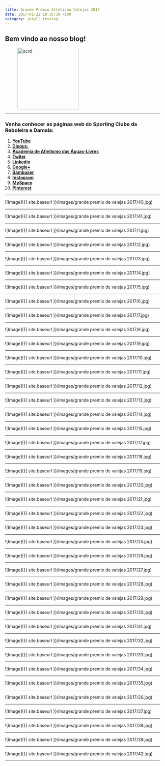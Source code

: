 ```yaml
---
title: Grande Premio Atletismo Valejas 2017
date: 2017-01-22 18:30:30 +100
category: jekyll testing
---
```




## Bem vindo ao nosso blog!

<figure>
	<img src="{{ '/images/scrd.png' | prepend: site.baseurl }}" alt="scrd" width="200px" height="200px">

</figure>

<hr/>

### Venha conhecer as páginas web do Sporting Clube da Reboleira e Damaia:

 1. <a href="https://www.youtube.com/channel/UCtQQHhFjdPeA0DDobSeydWg" target="_blank"> **YouTube**</a>
 2. <a href="https://disqus.com/home/forum/sportingcred/" target="_blank"> **Disqus:**</a>
 3. <a href="https://screboleiradamaia.wixsite.com/sportingcrd/academia" target="_blank"> **Academia de Atletismo das Águas-Livres**</a>
 4. <a href="https://twitter.com/sporting_crd" target="_blank"> **Twiter**</a>       
 5. <a href="https://www.linkedin.com/in/jos%C3%A9-marques-331993138/" target="_blank"> **Linkedin**</a>
 6. <a href="https://plus.google.com/u/0/113308389834614028018" target="_blank"> **Google+**</a>
 7. <a href="http://bambuser.com/channel/SportingCRD" target="_blank"> **Bambuser**</a>
 8. <a href="https://www.instagram.com/scrddevsport/" target="_blank"> **Instagram**</a>
 9. <a href="https://myspace.com/sportingcrd" target="_blank"> **MySpace**</a>
 10. <a href="https://www.pinterest.pt/scrddesporto/" target="_blank"> **Pinterest**</a>
 
<hr/>
![Image]({{ site.baseurl }}/images/grande premio de valejas 2017/40.jpg)

<hr/>

![Image]({{ site.baseurl }}/images/grande premio de valejas 2017/41.jpg)

<hr/>

![Image]({{ site.baseurl }}/images/grande premio de valejas 2017/1.jpg)

<hr/>

![Image]({{ site.baseurl }}/images/grande premio de valejas 2017/2.jpg)

<hr/>

![Image]({{ site.baseurl }}/images/grande premio de valejas 2017/3.jpg)

<hr/>

![Image]({{ site.baseurl }}/images/grande premio de valejas 2017/4.jpg)

<hr/>

![Image]({{ site.baseurl }}/images/grande premio de valejas 2017/5.jpg)

<hr/>

![Image]({{ site.baseurl }}/images/grande premio de valejas 2017/6.jpg)

<hr/>

![Image]({{ site.baseurl }}/images/grande premio de valejas 2017/7.jpg)

<hr/>

![Image]({{ site.baseurl }}/images/grande premio de valejas 2017/8.jpg)

<hr/>

![Image]({{ site.baseurl }}/images/grande premio de valejas 2017/9.jpg)

<hr/>

![Image]({{ site.baseurl }}/images/grande premio de valejas 2017/10.jpg)

<hr/>

![Image]({{ site.baseurl }}/images/grande premio de valejas 2017/11.jpg)

<hr/>

![Image]({{ site.baseurl }}/images/grande premio de valejas 2017/12.jpg)

<hr/>

![Image]({{ site.baseurl }}/images/grande premio de valejas 2017/13.jpg)

<hr/>

![Image]({{ site.baseurl }}/images/grande premio de valejas 2017/14.jpg)

<hr/>

![Image]({{ site.baseurl }}/images/grande premio de valejas 2017/15.jpg)

<hr/>

![Image]({{ site.baseurl }}/images/grande premio de valejas 2017/17.jpg)

<hr/>

![Image]({{ site.baseurl }}/images/grande premio de valejas 2017/18.jpg)

<hr/>

![Image]({{ site.baseurl }}/images/grande premio de valejas 2017/19.jpg)

<hr/>

![Image]({{ site.baseurl }}/images/grande premio de valejas 2017/20.jpg)

<hr/>


![Image]({{ site.baseurl }}/images/grande premio de valejas 2017/21.jpg)

<hr/>

![Image]({{ site.baseurl }}/images/grande premio de valejas 2017/22.jpg)

<hr/>

![Image]({{ site.baseurl }}/images/grande premio de valejas 2017/23.jpg)

<hr/>

![Image]({{ site.baseurl }}/images/grande premio de valejas 2017/25.jpg)

<hr/>

![Image]({{ site.baseurl }}/images/grande premio de valejas 2017/26.jpg)

<hr/>

![Image]({{ site.baseurl }}/images/grande premio de valejas 2017/27.jpg)

<hr/>

![Image]({{ site.baseurl }}/images/grande premio de valejas 2017/28.jpg)

<hr/>

![Image]({{ site.baseurl }}/images/grande premio de valejas 2017/29.jpg)

<hr/>

![Image]({{ site.baseurl }}/images/grande premio de valejas 2017/30.jpg)

<hr/>


![Image]({{ site.baseurl }}/images/grande premio de valejas 2017/31.jpg)

<hr/>

![Image]({{ site.baseurl }}/images/grande premio de valejas 2017/32.jpg)

<hr/>

![Image]({{ site.baseurl }}/images/grande premio de valejas 2017/33.jpg)

<hr/>

![Image]({{ site.baseurl }}/images/grande premio de valejas 2017/34.jpg)

<hr/>

![Image]({{ site.baseurl }}/images/grande premio de valejas 2017/35.jpg)

<hr/>

![Image]({{ site.baseurl }}/images/grande premio de valejas 2017/36.jpg)

<hr/>

![Image]({{ site.baseurl }}/images/grande premio de valejas 2017/37.jpg)

<hr/>

![Image]({{ site.baseurl }}/images/grande premio de valejas 2017/38.jpg)

<hr/>

![Image]({{ site.baseurl }}/images/grande premio de valejas 2017/39.jpg)

<hr/>

![Image]({{ site.baseurl }}/images/grande premio de valejas 2017/42.jpg)

<hr/>
